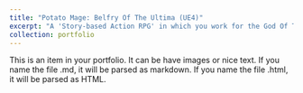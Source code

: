 ```yaml
---
title: "Potato Mage: Belfry Of The Ultima (UE4)"
excerpt: "A 'Story-based Action RPG' in which you work for the God Of The Dead and traverse the Underworld!<br/><img src='/images/PotatoBelfry/pot_img_000.png'>"
collection: portfolio
---
```


This is an item in your portfolio. It can be have images or nice text. If you name the file .md, it will be parsed as markdown. If you name the file .html, it will be parsed as HTML. 
